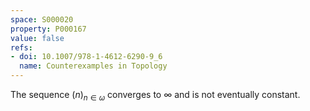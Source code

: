 ```yaml
---
space: S000020
property: P000167
value: false
refs:
- doi: 10.1007/978-1-4612-6290-9_6
  name: Counterexamples in Topology
---
```


The sequence $(n)_{n\in\omega}$ converges to $\infty$ and is not eventually constant.
